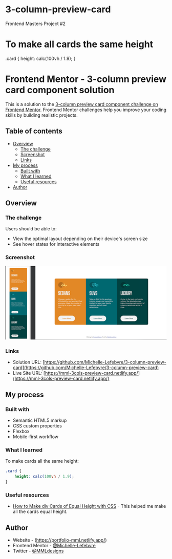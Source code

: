 # 3-column-preview-card
Frontend Masters Project #2

# To make all cards the same height
.card {
	height: calc(100vh / 1.9);
}

# Frontend Mentor - 3-column preview card component solution

This is a solution to the [3-column preview card component challenge on Frontend Mentor](https://www.frontendmentor.io/challenges/3column-preview-card-component-pH92eAR2-). Frontend Mentor challenges help you improve your coding skills by building realistic projects. 

## Table of contents

- [Overview](#overview)
  - [The challenge](#the-challenge)
  - [Screenshot](#screenshot)
  - [Links](#links)
- [My process](#my-process)
  - [Built with](#built-with)
  - [What I learned](#what-i-learned)
  - [Useful resources](#useful-resources)
- [Author](#author)

## Overview

### The challenge

Users should be able to:

- View the optimal layout depending on their device's screen size
- See hover states for interactive elements

### Screenshot

![](images/screenShot3colPreviewCards.png)

### Links

- Solution URL: [https://github.com/Michelle-Lefebvre/3-column-preview-card](https://github.com/Michelle-Lefebvre/3-column-preview-card)
- Live Site URL: [https://mml-3cols-preview-card.netlify.app/](https://mml-3cols-preview-card.netlify.app/)

## My process

### Built with

- Semantic HTML5 markup
- CSS custom properties
- Flexbox
- Mobile-first workflow

### What I learned

To make cards all the same height:

```css
.card {
	height: calc(100vh / 1.9);
}
```

### Useful resources

- [How to Make div Cards of Equal Height with CSS](https://www.youtube.com/watch?v=zBjt5GC1hxk) - This helped me make all the cards equal height.

## Author

- Website - (https://portfolio-mml.netlify.app/)
- Frontend Mentor - [@Michelle-Lefebvre](https://www.frontendmentor.io/profile/Michelle-Lefebvre)
- Twitter - [@MMLdesigns](https://twitter.com/MMLdesigns)
